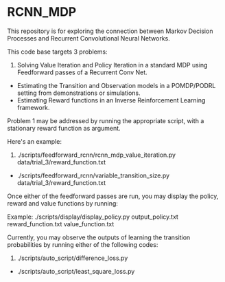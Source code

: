 # RCNN_MDP

This repository is for exploring the connection between Markov Decision Processes and Recurrent Convolutional Neural Networks. 

This code base targets 3 problems: 

1. Solving Value Iteration and Policy Iteration in a standard MDP using Feedforward passes of a Recurrent Conv Net. 
- Estimating the Transition and Observation models in a POMDP/PODRL setting from demonstrations or simulations. 
- Estimating Reward functions in an Inverse Reinforcement Learning framework. 

Problem 1 may be addressed by running the appropriate script, with a stationary reward function as argument. 

Here's an example: 

1. ./scripts/feedforward_rcnn/rcnn_mdp_value_iteration.py data/trial_3/reward_function.txt
- ./scripts/feedforward_rcnn/variable_transition_size.py data/trial_3/reward_function.txt

Once either of the feedforward passes are run, you may display the policy, reward and value functions by running:

Example: 
./scripts/display/display_policy.py output_policy.txt reward_function.txt value_function.txt

Currently, you may observe the outputs of learning the transition probabilities by running either of the following codes: 

1. ./scripts/auto_script/difference_loss.py
- ./scripts/auto_script/least_square_loss.py


